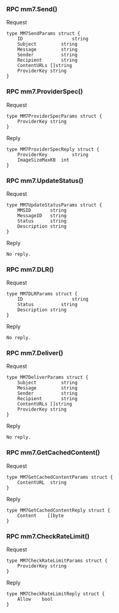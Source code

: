 ### RPC mm7.Send()

Request

```
type MM7SendParams struct {
	ID					string
	Subject 		string
	Message 		string
	Sender			string
	Recipient		string
	ContentURLs	[]string
	ProviderKey	string
}
```

### RPC mm7.ProviderSpec()

Request

```
type MM7ProviderSpecParams struct {
	ProviderKey	string
}
```

Reply

```
type MM7ProviderSpecReply struct {
	ProviderKey			string
	ImageSizeMaxKB	int
}
```

### RPC mm7.UpdateStatus()

Request

```
type MM7UpdateStatusParams struct {
	MMSID       string
	MessageID   string
	Status      string
	Description string
}
```

Reply

```
No reply.
```

### RPC mm7.DLR()

Request

```
type MM7DLRParams struct {
	ID 					string
	Status			string
	Description	string
}
```

Reply

```
No reply.
```

### RPC mm7.Deliver()

Request

```
type MM7DeliverParams struct {
	Subject 		string
	Message 		string
	Sender			string
	Recipient		string
	ContentURLs	[]string
	ProviderKey	string
}
```

Reply

```
No reply.
```

### RPC mm7.GetCachedContent()

Request

```
type MM7GetCachedContentParams struct {
	ContentURL	string
}
```

Reply

```
type MM7GetCachedContentReply struct {
	Content    []byte
}
```

### RPC mm7.CheckRateLimit()

Request

```
type MM7CheckRateLimitParams struct {
	ProviderKey	string
}
```

Reply

```
type MM7CheckRateLimitReply struct {
	Allow    bool
}
```
